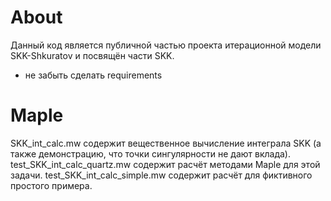 # About

Данный код является публичной частью проекта итерационной модели SKK-Shkuratov и посвящён части SKK.

* не забыть сделать requirements


# Maple

SKK_int_calc.mw содержит вещественное вычисление интеграла SKK (а также демонстрацию, что точки сингулярности не дают вклада).
test_SKK_int_calc_quartz.mw содержит расчёт методами Maple для этой задачи.
test_SKK_int_calc_simple.mw содержит расчёт для фиктивного простого примера.